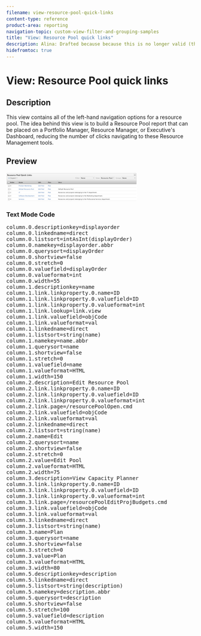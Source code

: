 ```yaml
---
filename: view-resource-pool-quick-links
content-type: reference
product-area: reporting
navigation-topic: custom-view-filter-and-grouping-samples
title: "View: Resource Pool quick links"
description: Alina: Drafted because because this is no longer valid (the links to Edit and Plan are no longer supported).
hidefromtoc: true
---
```


# View: Resource Pool quick links

<!--
<p style="color: #ff1493;" data-mc-conditions="QuicksilverOrClassic.Draft mode">Alina: Drafted because because this is no longer valid (the links to Edit and Plan are no longer supported).</p>
-->

## Description

This view contains all of the left-hand navigation options for a resource pool. The idea behind this view is to build a Resource Pool report that can be placed on a Portfolio Manager, Resource Manager, or Executive's Dashboard, reducing the number of clicks navigating to these Resource Management tools.

## Preview

![](assets/view--resource-pool-quick-links-350x76.png)

### Text Mode Code

<pre>column.0.descriptionkey=displayorder<br>column.0.linkedname=direct<br>column.0.listsort=intAsInt(displayOrder)<br>column.0.namekey=displayorder.abbr<br>column.0.querysort=displayOrder<br>column.0.shortview=false<br>column.0.stretch=0<br>column.0.valuefield=displayOrder<br>column.0.valueformat=int<br>column.0.width=55<br>column.1.descriptionkey=name<br>column.1.link.linkproperty.0.name=ID<br>column.1.link.linkproperty.0.valuefield=ID<br>column.1.link.linkproperty.0.valueformat=int<br>column.1.link.lookup=link.view<br>column.1.link.valuefield=objCode<br>column.1.link.valueformat=val<br>column.1.linkedname=direct<br>column.1.listsort=string(name)<br>column.1.namekey=name.abbr<br>column.1.querysort=name<br>column.1.shortview=false<br>column.1.stretch=0<br>column.1.valuefield=name<br>column.1.valueformat=HTML<br>column.1.width=150<br>column.2.description=Edit Resource Pool<br>column.2.link.linkproperty.0.name=ID<br>column.2.link.linkproperty.0.valuefield=ID<br>column.2.link.linkproperty.0.valueformat=int<br>column.2.link.page=/resourcePoolOpen.cmd<br>column.2.link.valuefield=objCode<br>column.2.link.valueformat=val<br>column.2.linkedname=direct<br>column.2.listsort=string(name)<br>column.2.name=Edit<br>column.2.querysort=name<br>column.2.shortview=false<br>column.2.stretch=0<br>column.2.value=Edit Pool<br>column.2.valueformat=HTML<br>column.2.width=75<br>column.3.description=View Capacity Planner<br>column.3.link.linkproperty.0.name=ID<br>column.3.link.linkproperty.0.valuefield=ID<br>column.3.link.linkproperty.0.valueformat=int<br>column.3.link.page=/resourcePoolEditProjBudgets.cmd<br>column.3.link.valuefield=objCode<br>column.3.link.valueformat=val<br>column.3.linkedname=direct<br>column.3.listsort=string(name)<br>column.3.name=Plan<br>column.3.querysort=name<br>column.3.shortview=false<br>column.3.stretch=0<br>column.3.value=Plan<br>column.3.valueformat=HTML<br>column.3.width=80<br>column.5.descriptionkey=description<br>column.5.linkedname=direct<br>column.5.listsort=string(description)<br>column.5.namekey=description.abbr<br>column.5.querysort=description<br>column.5.shortview=false<br>column.5.stretch=100<br>column.5.valuefield=description<br>column.5.valueformat=HTML<br>column.5.width=150</pre>